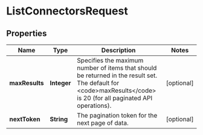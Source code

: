 

# ListConnectorsRequest


## Properties

| Name | Type | Description | Notes |
|------------ | ------------- | ------------- | -------------|
|**maxResults** | **Integer** | Specifies the maximum number of items that should be returned in the result set. The default for &lt;code&gt;maxResults&lt;/code&gt; is 20 (for all paginated API operations). |  [optional] |
|**nextToken** | **String** | The pagination token for the next page of data. |  [optional] |



